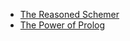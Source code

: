 * [The Reasoned Schemer](https://mitpress.mit.edu/9780262535519/the-reasoned-schemer/)
* [The Power of Prolog](https://www.metalevel.at/prolog)
